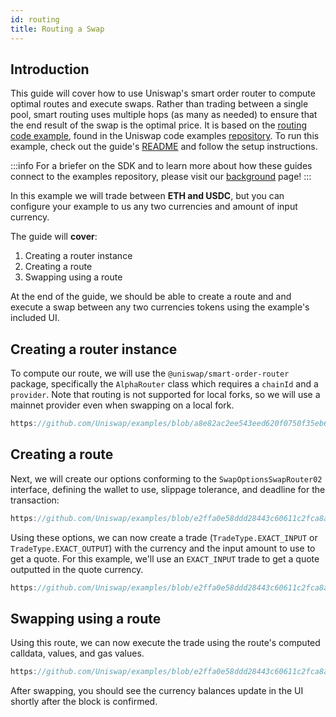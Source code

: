 ```yaml
---
id: routing
title: Routing a Swap
---
```


## Introduction

This guide will cover how to use Uniswap's smart order router to compute optimal routes and execute swaps.
Rather than trading between a single pool, smart routing uses multiple hops (as many as needed) to ensure that the end result of the swap is the optimal price.
It is based on the [routing code example](https://github.com/Uniswap/examples/tree/main/v3-sdk/routing), found in the Uniswap code examples [repository](https://github.com/Uniswap/examples).
To run this example, check out the guide's [README](https://github.com/Uniswap/examples/blob/main/v3-sdk/routing/README.md) and follow the setup instructions.

:::info
For a briefer on the SDK and to learn more about how these guides connect to the examples repository, please visit our [background](./01-background.md) page!
:::

In this example we will trade between **ETH and USDC**, but you can configure your example to us any two currencies and amount of input currency.

The guide will **cover**:
1. Creating a router instance
2. Creating a route
3. Swapping using a route

At the end of the guide, we should be able to create a route and and execute a swap between any two currencies tokens using the example's included UI.

## Creating a router instance

To compute our route, we will use the `@uniswap/smart-order-router` package, specifically the `AlphaRouter` class which requires a `chainId` and a `provider`. Note that routing is not supported for local forks, so we will use a mainnet provider even when swapping on a local fork.

```typescript reference title="Instantiating an AlphaRouter" referenceLinkText="View on Github" customStyling
https://github.com/Uniswap/examples/blob/a8e82ac2ee543eed620f0750f35eb6860f9f2567/v3-sdk/routing/src/routing.ts#L23-L26
```

## Creating a route

Next, we will create our options conforming to the `SwapOptionsSwapRouter02` interface, defining the wallet to use, slippage tolerance, and deadline for the transaction:

```typescript reference title="Routing Options" referenceLinkText="View on Github" customStyling
https://github.com/Uniswap/examples/blob/e2ffa0e58ddd28443c60611c2fca8ab464aeb6eb/v3-sdk/routing/src/routing.ts#L29-L34
```

Using these options, we can now create a trade (`TradeType.EXACT_INPUT` or `TradeType.EXACT_OUTPUT`) with the currency and the input amount to use to get a quote. For this example, we'll use an `EXACT_INPUT` trade to get a quote outputted in the quote currency.

```typescript reference title="Creating a route" referenceLinkText="View on Github" customStyling
https://github.com/Uniswap/examples/blob/e2ffa0e58ddd28443c60611c2fca8ab464aeb6eb/v3-sdk/routing/src/routing.ts#L36-L46
```

## Swapping using a route

Using this route, we can now execute the trade using the route's computed calldata, values, and gas values.

```typescript reference title="Using a route" referenceLinkText="View on Github" customStyling
https://github.com/Uniswap/examples/blob/e2ffa0e58ddd28443c60611c2fca8ab464aeb6eb/v3-sdk/routing/src/routing.ts#L60-L67
```

After swapping, you should see the currency balances update in the UI shortly after the block is confirmed.